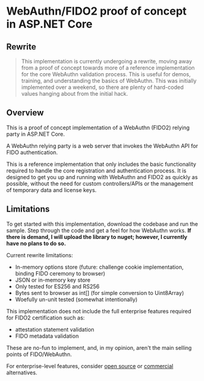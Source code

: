 # WebAuthn/FIDO2 proof of concept in ASP.NET Core

## Rewrite

> This implementation is currently undergoing a rewrite, moving away from a proof of concept towards more of a reference implementation for the core WebAuthn validation process.
> This is useful for demos, training, and understanding the basics of WebAuthn.
> This was initially implemented over a weekend, so there are plenty of hard-coded values hanging about from the initial hack.

## Overview

This is a proof of concept implementation of a WebAuthn (FIDO2) relying party in ASP.NET Core.

A WebAuthn relying party is a web server that invokes the WebAuthn API for FIDO authentication.

This is a reference implementation that only includes the basic functionality required to handle the core registration and authentication process.
It is designed to get you up and running with WebAuthn and FIDO2 as quickly as possible, without the need for custom controllers/APIs or the management of temporary data and license keys.

## Limitations

To get started with this implementation, download the codebase and run the sample.
Step through the code and get a feel for how WebAuthn works.
**If there is demand, I will upload the library to nuget; however, I currently have no plans to do so.**

Current rewrite limitations:

- In-memory options store (future: challenge cookie implementation, binding FIDO ceremony to browser)
- JSON or in-memory key store
- Only tested for ES256 and RS256
- Bytes sent to browser as int[] (for simple conversion to Uint8Array)
- Woefully un-unit tested (somewhat intentionally)

This implementation does not include the full enterprise features required for FIDO2 certification such as:

- attestation statement validation
- FIDO metadata validation

These are no-fun to implement, and, in my opinion, aren't the main selling points of FIDO/WebAuthn.

For enterprise-level features, consider [open source](https://github.com/passwordless-lib/fido2-net-lib) or [commercial](https://www.identityserver.com/products/fido2-for-aspnet) alternatives.
